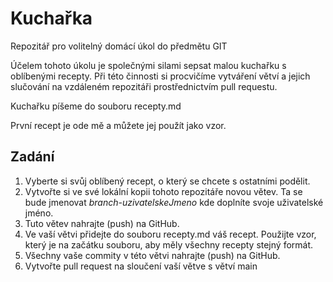 # Kuchařka
Repozitář pro volitelný domácí úkol do předmětu GIT

Účelem tohoto úkolu je společnými silami sepsat malou kuchařku s oblíbenými recepty. Při této činnosti si procvičíme vytváření větví a jejich slučování na vzdáleném repozitáři prostřednictvím pull requestu.

Kuchařku píšeme do souboru recepty.md

První recept je ode mě a můžete jej použít jako vzor.

## Zadání
1. Vyberte si svůj oblíbený recept, o který se chcete s ostatními podělit.
2. Vytvořte si ve své lokální kopii tohoto repozitáře novou větev. Ta se bude jmenovat _branch-uzivatelskeJmeno_ kde doplníte svoje uživatelské jméno.
3. Tuto větev nahrajte (push) na GitHub.
4. Ve vaší větvi přidejte do souboru recepty.md váš recept. Použijte vzor, který je na začátku souboru, aby měly všechny recepty stejný formát.
5. Všechny vaše commity v této větvi nahrajte (push) na GitHub.
6. Vytvořte pull request na sloučení vaší větve s větví main
